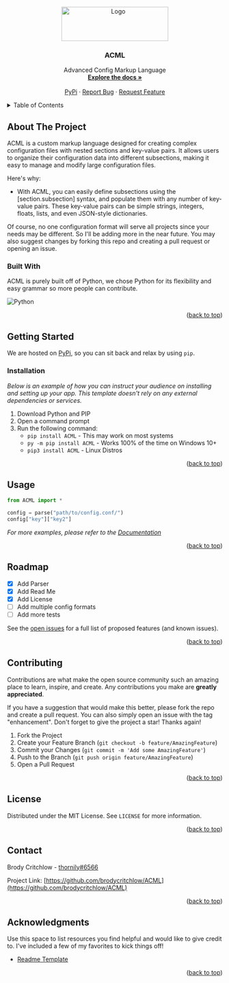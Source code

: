 



<!-- PROJECT LOGO -->
<br />
<div align="center">
  <a href="https://i.imgur.com/5z9hADM.png">
    <img src="https://i.imgur.com/5z9hADM.png" alt="Logo" width="250" height="80">
  </a>

  <h3 align="center">ACML</h3>

  <p align="center">
    Advanced Config Markup Language
    <br />
    <a href="https://github.com/brodycritchlow/ACML/wiki"><strong>Explore the docs »</strong></a>
    <br />
    <br />
    <a href="https://github.com/othneildrew/Best-README-Template">PyPi</a>
    ·
    <a href="https://github.com/brodycritchlow/ACML/issues">Report Bug</a>
    ·
    <a href="https://github.com/brodycritchlow/ACML/issues">Request Feature</a>
  </p>
</div>



<!-- TABLE OF CONTENTS -->
<details>
  <summary>Table of Contents</summary>
  <ol>
    <li>
      <a href="#about-the-project">About The Project</a>
      <ul>
        <li><a href="#built-with">Built With</a></li>
      </ul>
    </li>
    <li>
      <a href="#getting-started">Getting Started</a>
      <ul>
        <li><a href="#installation">Installation</a></li>
      </ul>
    </li>
    <li><a href="#usage">Usage</a></li>
    <li><a href="#roadmap">Roadmap</a></li>
    <li><a href="#contributing">Contributing</a></li>
    <li><a href="#license">License</a></li>
    <li><a href="#contact">Contact</a></li>
    <li><a href="#acknowledgments">Acknowledgments</a></li>
  </ol>
</details>



<!-- ABOUT THE PROJECT -->
## About The Project

ACML is a custom markup language designed for creating complex configuration files with nested sections and key-value pairs. It allows users to organize their configuration data into different subsections, making it easy to manage and modify large configuration files.

Here's why:
- With ACML, you can easily define subsections using the [section.subsection] syntax, and populate them with any number of key-value pairs. These key-value pairs can be simple strings, integers, floats, lists, and even JSON-style dictionaries.

Of course, no one configuration format will serve all projects since your needs may be different. So I'll be adding more in the near future. You may also suggest changes by forking this repo and creating a pull request or opening an issue.


### Built With

ACML is purely built off of Python, we chose Python for its flexibility and easy grammar so more people can contribute.

![Python](https://img.shields.io/badge/python-3670A0?style=for-the-badge&logo=python&logoColor=ffdd54)

<p align="right">(<a href="#readme-top">back to top</a>)</p>


<!-- GETTING STARTED -->
## Getting Started

We are hosted on [PyPi](https://pypi.org/project/acml/), so you can sit back and relax by using `pip`.

### Installation

_Below is an example of how you can instruct your audience on installing and setting up your app. This template doesn't rely on any external dependencies or services._

1. Download Python and PIP
2. Open a command prompt
3. Run the following command: 
	- `pip install ACML`  - This may work on most systems
	- `py -m pip install ACML` - Works 100% of the time on Windows 10+
	- `pip3 install ACML` - Linux Distros

<p align="right">(<a href="#readme-top">back to top</a>)</p>



<!-- USAGE EXAMPLES -->
## Usage

```py
from ACML import *

config = parse("path/to/config.conf/")
config["key"]["key2"]
```

_For more examples, please refer to the [Documentation](https://github.com/brodycritchlow/ACML/wiki)_

<p align="right">(<a href="#readme-top">back to top</a>)</p>

<!-- ROADMAP -->
## Roadmap

- [x] Add Parser
- [x] Add Read Me
- [x] Add License
- [ ] Add multiple config formats
- [ ] Add more tests

See the [open issues](https://github.com/othneildrew/Best-README-Template/issues) for a full list of proposed features (and known issues).

<p align="right">(<a href="#readme-top">back to top</a>)</p>



<!-- CONTRIBUTING -->
## Contributing

Contributions are what make the open source community such an amazing place to learn, inspire, and create. Any contributions you make are **greatly appreciated**.

If you have a suggestion that would make this better, please fork the repo and create a pull request. You can also simply open an issue with the tag "enhancement".
Don't forget to give the project a star! Thanks again!

1. Fork the Project
2. Create your Feature Branch (`git checkout -b feature/AmazingFeature`)
3. Commit your Changes (`git commit -m 'Add some AmazingFeature'`)
4. Push to the Branch (`git push origin feature/AmazingFeature`)
5. Open a Pull Request

<p align="right">(<a href="#readme-top">back to top</a>)</p>



<!-- LICENSE -->
## License

Distributed under the MIT License. See `LICENSE` for more information.

<p align="right">(<a href="#readme-top">back to top</a>)</p>



<!-- CONTACT -->
## Contact

Brody Critchlow - [thornily#6566](https://discord.com/users/612107033608585252)

Project Link: [https://github.com/brodycritchlow/ACML](https://github.com/brodycritchlow/ACML)

<p align="right">(<a href="#readme-top">back to top</a>)</p>



<!-- ACKNOWLEDGMENTS -->
## Acknowledgments

Use this space to list resources you find helpful and would like to give credit to. I've included a few of my favorites to kick things off!

* [Readme Template](https://github.com/othneildrew/Best-README-Template)

<p align="right">(<a href="#readme-top">back to top</a>)</p>